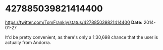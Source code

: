 # 427885039821414400
https://twitter.com/TomFrankly/status/427885039821414400
**Date:** 2014-01-27

It'd be pretty convenient, as there's only a 1:30,698 chance that the user is actually from Andorra.
